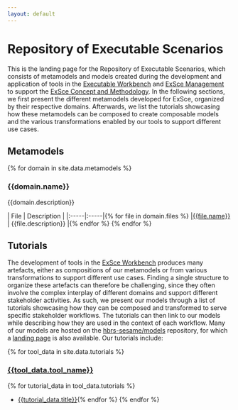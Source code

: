 ```yaml
---
layout: default
---
```


# Repository of Executable Scenarios

This is the landing page for the Repository of Executable Scenarios, which consists of
metamodels and models created during the development and application of tools in the
[Executable Workbench](exsce-workbench.md) and
[ExSce Management](https://github.com/hbrs-sesame/exsce_management) to support the
[ExSce Concept and Methodology](terminology.md). In the following sections, we first
present the different metamodels developed for ExSce, organized by their respective
domains. Afterwards, we list the tutorials showcasing how these metamodels can be
composed to create composable models and the various transformations enabled by
our tools to support different use cases.

## Metamodels
{% for domain in site.data.metamodels %}
### {{domain.name}}

{{domain.description}}

| File | Description |
|:-----|:-----|{% for file in domain.files %}
|[{{file.name}}]({{file.path}}) | {{file.description}} |{% endfor %}
{% endfor %}

## Tutorials

The development of tools in the [ExSce Workbench](exsce-workbench.md) produces many artefacts,
either as compositions of our metamodels or from various transformations to support different
use cases. Finding a single structure to organize these artefacts can therefore be challenging,
since they often involve the complex interplay of different domains and support different
stakeholder activities. As such, we present our models through a list of tutorials showcasing
how they can be composed and transformed to serve specific stakeholder workflows. The tutorials
can then link to our models while describing how they are used in the context of each workflow.
Many of our models are hosted on the [hbrs-sesame/models](https://github.com/secorolab/models)
repository, for which a [landing page](https://secorolab.github.io/models/) is also available.
Our tutorials include:

{% for tool_data in site.data.tutorials %}
### [{{tool_data.tool_name}}]({{tool_data.tool_link}})
{% for tutorial_data in tool_data.tutorials %}
- [{{tutorial_data.title}}]({{tutorial_data.link}}){% endfor %}
{% endfor %}
